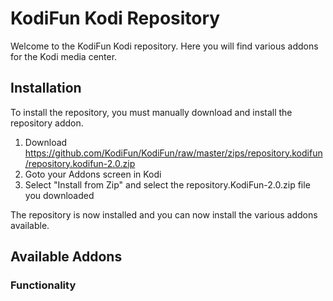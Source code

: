 KodiFun Kodi Repository
========================

Welcome to the KodiFun Kodi repository. Here you will find various addons for the Kodi media center. 

## Installation

To install the repository, you must manually download and install the repository addon.

1. Download https://github.com/KodiFun/KodiFun/raw/master/zips/repository.kodifun/repository.kodifun-2.0.zip
2. Goto your Addons screen in Kodi
3. Select "Install from Zip" and select the repository.KodiFun-2.0.zip file you downloaded

The repository is now installed and you can now install the various addons available.

## Available Addons

### Functionality